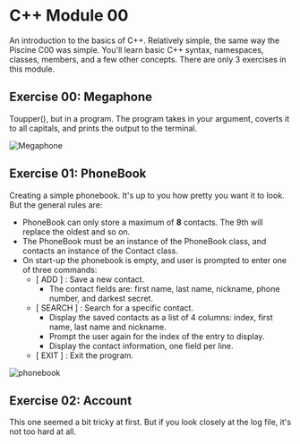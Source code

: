 # C++ Module 00

An introduction to the basics of C++. Relatively simple, the same way the Piscine C00 was simple.
You'll learn basic C++ syntax, namespaces, classes, members, and a few other concepts. There are only 3 exercises in this module.

## Exercise 00: Megaphone
Toupper(), but in a program. The program takes in your argument, coverts it to all capitals, and prints the output to the terminal. 

![Megaphone](https://media.discordapp.net/attachments/989407433858375683/1082515953243406336/Screenshot_2023-03-07_at_12.10.20.png?width=1714&height=374)

## Exercise 01: PhoneBook
Creating a simple phonebook. It's up to you how pretty you want it to look. But the general rules are:
* PhoneBook can only store a maximum of **8** contacts. The 9th will replace the oldest and so on.
* The PhoneBook must be an instance of the PhoneBook class, and contacts an instance of the Contact class.
* On start-up the phonebook is empty, and user is prompted to enter one of three commands:
	* [ ADD ] : Save a new contact.
		* The contact fields are: first name, last name, nickname, phone number, and
darkest secret.
	* [ SEARCH ] : Search for a specific contact.
		* Display the saved contacts as a list of 4 columns: index, first name, last
name and nickname.
		* Prompt the user again for the index of the entry to display.
		* Display the contact information, one field per line.
	* [ EXIT ] : Exit the program.

![phonebook](https://cdn.discordapp.com/attachments/989407433858375683/1082519733410201611/Screenshot_2023-03-07_at_12.26.49.png)

## Exercise 02: Account
This one seemed a bit tricky at first. But if you look closely at the log file, it's not too hard at all.